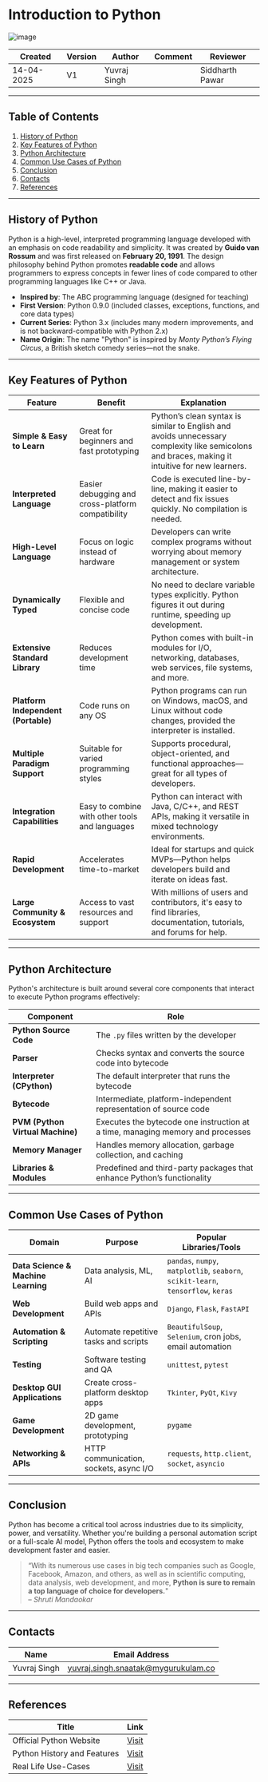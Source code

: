 # Introduction to Python
![image](https://cdn.hashnode.com/res/hashnode/image/upload/v1637422966499/jx6h36yHp.jpeg)

| Created     | Version | Author        | Comment | Reviewer         |
|-------------|---------|---------------|---------|------------------|
| 14-04-2025  | V1      | Yuvraj Singh  |         | Siddharth Pawar  |

---

## **Table of Contents**

1. [History of Python](#history-of-python)  
2. [Key Features of Python](#key-features-of-python)  
3. [Python Architecture](#python-architecture)  
4. [Common Use Cases of Python](#common-use-cases-of-python)  
5. [Conclusion](#conclusion)  
6. [Contacts](#contacts)  
7. [References](#references)  

---

## History of Python

Python is a high-level, interpreted programming language developed with an emphasis on code readability and simplicity. It was created by **Guido van Rossum** and was first released on **February 20, 1991**. The design philosophy behind Python promotes **readable code** and allows programmers to express concepts in fewer lines of code compared to other programming languages like C++ or Java.

- **Inspired by**: The ABC programming language (designed for teaching)  
- **First Version**: Python 0.9.0 (included classes, exceptions, functions, and core data types)  
- **Current Series**: Python 3.x (includes many modern improvements, and is not backward-compatible with Python 2.x)  
- **Name Origin**: The name "Python" is inspired by *Monty Python’s Flying Circus*, a British sketch comedy series—not the snake.

---

## Key Features of Python

| **Feature**                          | **Benefit**                                                                 | **Explanation**                                                                                                                                  |
|--------------------------------------|-----------------------------------------------------------------------------|--------------------------------------------------------------------------------------------------------------------------------------------------|
| **Simple & Easy to Learn**           | Great for beginners and fast prototyping                                   | Python’s clean syntax is similar to English and avoids unnecessary complexity like semicolons and braces, making it intuitive for new learners. |
| **Interpreted Language**             | Easier debugging and cross-platform compatibility                          | Code is executed line-by-line, making it easier to detect and fix issues quickly. No compilation is needed.                                     |
| **High-Level Language**              | Focus on logic instead of hardware                                         | Developers can write complex programs without worrying about memory management or system architecture.                                          |
| **Dynamically Typed**                | Flexible and concise code                                                  | No need to declare variable types explicitly. Python figures it out during runtime, speeding up development.                                    |
| **Extensive Standard Library**       | Reduces development time                                                   | Python comes with built-in modules for I/O, networking, databases, web services, file systems, and more.                                        |
| **Platform Independent (Portable)** | Code runs on any OS                                                        | Python programs can run on Windows, macOS, and Linux without code changes, provided the interpreter is installed.                              |
| **Multiple Paradigm Support**        | Suitable for varied programming styles                                     | Supports procedural, object-oriented, and functional approaches—great for all types of developers.                                              |
| **Integration Capabilities**         | Easy to combine with other tools and languages                             | Python can interact with Java, C/C++, and REST APIs, making it versatile in mixed technology environments.                                      |
| **Rapid Development**                | Accelerates time-to-market                                                 | Ideal for startups and quick MVPs—Python helps developers build and iterate on ideas fast.                                                      |
| **Large Community & Ecosystem**      | Access to vast resources and support                                       | With millions of users and contributors, it's easy to find libraries, documentation, tutorials, and forums for help.                           |

---

## Python Architecture

Python's architecture is built around several core components that interact to execute Python programs effectively:

| **Component**               | **Role**                                                                 |
|-----------------------------|--------------------------------------------------------------------------|
| **Python Source Code**      | The `.py` files written by the developer                                |
| **Parser**                  | Checks syntax and converts the source code into bytecode                |
| **Interpreter (CPython)**   | The default interpreter that runs the bytecode                          |
| **Bytecode**                | Intermediate, platform-independent representation of source code        |
| **PVM (Python Virtual Machine)** | Executes the bytecode one instruction at a time, managing memory and processes |
| **Memory Manager**          | Handles memory allocation, garbage collection, and caching              |
| **Libraries & Modules**     | Predefined and third-party packages that enhance Python’s functionality |

---

## Common Use Cases of Python

| **Domain**                 | **Purpose**                                  | **Popular Libraries/Tools**                                 |
|----------------------------|----------------------------------------------|--------------------------------------------------------------|
| **Data Science & Machine Learning** | Data analysis, ML, AI                        | `pandas`, `numpy`, `matplotlib`, `seaborn`, `scikit-learn`, `tensorflow`, `keras` |
| **Web Development**        | Build web apps and APIs                      | `Django`, `Flask`, `FastAPI`                                 |
| **Automation & Scripting** | Automate repetitive tasks and scripts        | `BeautifulSoup`, `Selenium`, cron jobs, email automation     |
| **Testing**                | Software testing and QA                      | `unittest`, `pytest`                                         |
| **Desktop GUI Applications** | Create cross-platform desktop apps        | `Tkinter`, `PyQt`, `Kivy`                                    |
| **Game Development**       | 2D game development, prototyping             | `pygame`                                                     |
| **Networking & APIs**      | HTTP communication, sockets, async I/O       | `requests`, `http.client`, `socket`, `asyncio`               |

---

## Conclusion

Python has become a critical tool across industries due to its simplicity, power, and versatility. Whether you're building a personal automation script or a full-scale AI model, Python offers the tools and ecosystem to make development faster and easier.

> “With its numerous use cases in big tech companies such as Google, Facebook, Amazon, and others, as well as in scientific computing, data analysis, web development, and more, **Python is sure to remain a top language of choice for developers.**"  
> – *Shruti Mandaokar*

---

## Contacts

| Name         | Email Address                                 |
|--------------|-----------------------------------------------|
| Yuvraj Singh | yuvraj.singh.snaatak@mygurukulam.co           |

---

## References

| **Title**                        | **Link**                                                                                      |
|----------------------------------|-----------------------------------------------------------------------------------------------|
| Official Python Website          | [Visit](https://www.python.org)                                              |
| Python History and Features      | [Visit](https://medium.com/thetechieguys/python-language-history-features-and-applications-9b77111f9f68) |
| Real Life Use-Cases              | [Visit](https://www.datacamp.com/blog/what-is-python-used-for) |
